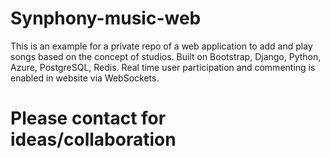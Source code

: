 # Synphony-music-web
This is an example for a private repo of a web application to add and play songs based on the concept of studios. Built on Bootstrap, Django, Python, Azure, PostgreSQL, Redis. Real time user participation and commenting is enabled in website via WebSockets.


# Please contact for ideas/collaboration

